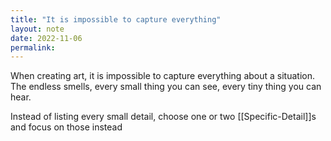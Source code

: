 ```yaml
---
title: "It is impossible to capture everything"
layout: note
date: 2022-11-06
permalink:
---
```


When creating art, it is impossible to capture everything about a situation. The endless smells, every small thing you can see, every tiny thing you can hear. 

Instead of listing every small detail, choose one or two [[Specific-Detail]]s and focus on those instead 
